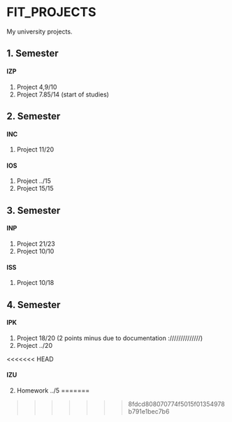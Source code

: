 # FIT_PROJECTS
My university projects.

## 1. Semester

#### IZP
1. Project 4,9/10
2. Project 7.85/14
(start of studies)

## 2. Semester

#### INC
1. Project 11/20

#### IOS
1. Project ../15
2. Project 15/15

## 3. Semester

#### INP
1. Project 21/23
2. Project 10/10

#### ISS
1. Project 10/18

## 4. Semester

#### IPK
1. Project 18/20 (2 points minus due to documentation ://////////////)
2. Project ../20

<<<<<<< HEAD
#### IZU
2. Homework ../5
=======



>>>>>>> 8fdcd808070774f5015f01354978b791e1bec7b6
